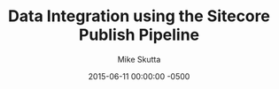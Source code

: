 ---
layout: post
title: "Data Integration using the Sitecore Publish Pipeline"
date:   2015-06-11 00:00:00 -0500
categories: sitecore
tags: sitecore data integration
author: Mike Skutta
target: https://community.sitecore.net/technical_blogs/b/mike_skutta/posts/data-integration-using-the-sitecore-publish-pipeline
excerpt: I recently used the Sitecore Publish Pipeline to do a data integration with other systems in our network. While going through this process, it occurred to me that a how-to might be helpful to others trying to do the same. We had a requirement where we needed published content to be synced with 3rd party systems in near real-time. The 3rd party system essentially needed the content from the web database. The best way to sync the data in near real-time was to plug into the process that Sitecore used to populate the web database. This would ensure that we would have access to the data as it was being published. Sitecore uses the publish pipeline to migrate published items from the master database to the web database. This would be the perfect spot to plug in our logic.
---